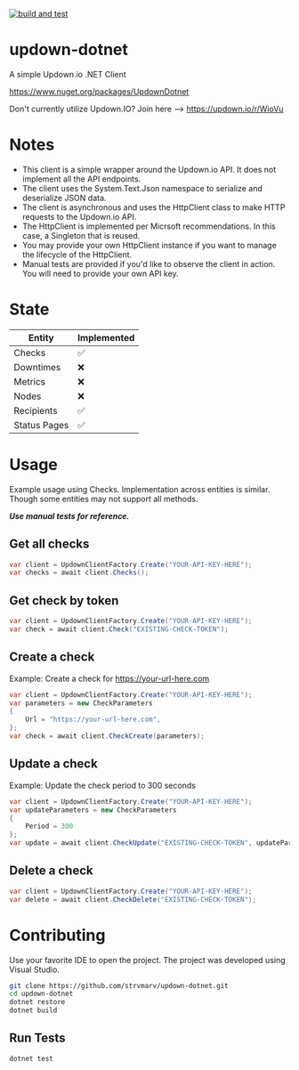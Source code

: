 [![build and test](https://github.com/strvmarv/updown-dotnet/actions/workflows/build-and-test.yml/badge.svg)](https://github.com/strvmarv/updown-dotnet/actions/workflows/build-and-test.yml)

# updown-dotnet
A simple Updown.io .NET Client

https://www.nuget.org/packages/UpdownDotnet

Don't currently utilize Updown.IO?  Join here --> https://updown.io/r/WioVu

# Notes

- This client is a simple wrapper around the Updown.io API. It does not implement all the API endpoints.
- The client uses the System.Text.Json namespace to serialize and deserialize JSON data.
- The client is asynchronous and uses the HttpClient class to make HTTP requests to the Updown.io API.
- The HttpClient is implemented per Micrsoft recommendations.  In this case, a Singleton that is reused.
- You may provide your own HttpClient instance if you want to manage the lifecycle of the HttpClient.
- Manual tests are provided if you'd like to observe the client in action.  You will need to provide your own API key.

# State

| Entity | Implemented |
---------|------------
| Checks | :white_check_mark: |
| Downtimes | :x: |
| Metrics | :x: |
| Nodes | :x: |
| Recipients | :white_check_mark: |
| Status Pages | :white_check_mark: |

# Usage

Example usage using Checks.  Implementation across entities is similar.  Though some entities may not support all methods.  

***Use manual tests for reference.***

## Get all checks
```csharp
var client = UpdownClientFactory.Create("YOUR-API-KEY-HERE");
var checks = await client.Checks();
```

## Get check by token
```csharp
var client = UpdownClientFactory.Create("YOUR-API-KEY-HERE");
var check = await client.Check("EXISTING-CHECK-TOKEN");
```

## Create a check
Example: Create a check for https://your-url-here.com
```csharp
var client = UpdownClientFactory.Create("YOUR-API-KEY-HERE");
var parameters = new CheckParameters
{
    Url = "https://your-url-here.com",
};
var check = await client.CheckCreate(parameters);

```

## Update a check
Example: Update the check period to 300 seconds
```csharp
var client = UpdownClientFactory.Create("YOUR-API-KEY-HERE");
var updateParameters = new CheckParameters
{
    Period = 300
};
var update = await client.CheckUpdate("EXISTING-CHECK-TOKEN", updateParameters);
```

## Delete a check
```csharp
var client = UpdownClientFactory.Create("YOUR-API-KEY-HERE");
var delete = await client.CheckDelete("EXISTING-CHECK-TOKEN");

```

# Contributing
Use your favorite IDE to open the project.  The project was developed using Visual Studio.

```bash
git clone https://github.com/strvmarv/updown-dotnet.git
cd updown-dotnet
dotnet restore
dotnet build
```

## Run Tests
```bash
dotnet test
```
